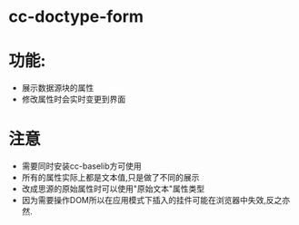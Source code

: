 # cc-doctype-form

# 功能:

- 展示数据源块的属性
- 修改属性时会实时变更到界面

# 注意

- 需要同时安装cc-baselib方可使用
- 所有的属性实际上都是文本值,只是做了不同的展示
- 改成思源的原始属性时可以使用"原始文本"属性类型
- 因为需要操作DOM所以在应用模式下插入的挂件可能在浏览器中失效,反之亦然.
